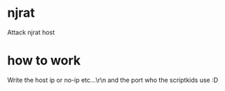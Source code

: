 # njrat
Attack njrat host 

# how to work 
Write the host ip or no-ip etc…\r\n
and the port who the scriptkids use :D
